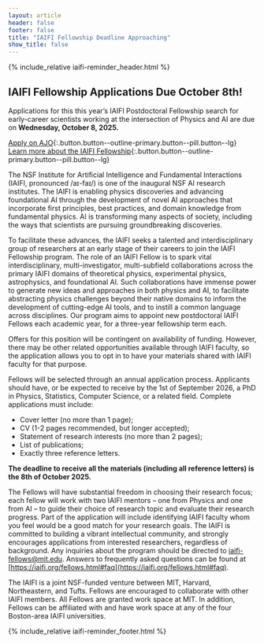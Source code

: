 ```yaml
---
layout: article
header: false
footer: false
title: "IAIFI Fellowship Deadline Approaching"
show_title: false
--- 
```



{% include_relative iaifi-reminder_header.html %}

## IAIFI Fellowship Applications Due October 8th!

Applications for this this year’s IAIFI Postdoctoral Fellowship search for early-career scientists working at the intersection of Physics and AI are due on **Wednesday, October 8, 2025.**

[Apply on AJO](https://academicjobsonline.org/ajo/jobs/30155){:.button.button--outline-primary.button--pill.button--lg} [Learn more about the IAIFI Fellowship](https://iaifi.org/fellows){:.button.button--outline-primary.button--pill.button--lg}

The NSF Institute for Artificial Intelligence and Fundamental Interactions (IAIFI, pronounced /aɪ-faɪ/) is one of the inaugural NSF AI research institutes. The IAIFI is enabling physics discoveries and advancing foundational AI through the development of novel AI approaches that incorporate first principles, best practices, and domain knowledge from fundamental physics. AI is transforming many aspects of society, including the ways that scientists are pursuing groundbreaking discoveries.

To facilitate these advances, the IAIFI seeks a talented and interdisciplinary group of researchers at an early stage of their careers to join the IAIFI Fellowship program. The role of an IAIFI Fellow is to spark vital interdisciplinary, multi-investigator, multi-subfield collaborations across the primary IAIFI domains of theoretical physics, experimental physics, astrophysics, and foundational AI. Such collaborations have immense power to generate new ideas and approaches in both physics and AI, to facilitate abstracting physics challenges beyond their native domains to inform the development of cutting-edge AI tools, and to instill a common language across disciplines. Our program aims to appoint new postdoctoral IAIFI Fellows each academic year, for a three-year fellowship term each.

Offers for this position will be contingent on availability of funding. However, there may be other related opportunities available through IAIFI faculty, so the application allows you to opt in to have your materials shared with IAIFI faculty for that purpose.

Fellows will be selected through an annual application process. Applicants should have, or be expected to receive by the 1st of September 2026, a PhD in Physics, Statistics, Computer Science, or a related field. Complete applications must include:

* Cover letter (no more than 1 page);
* CV (1-2 pages recommended, but longer accepted);
* Statement of research interests (no more than 2 pages);
* List of publications;
* Exactly three reference letters.

**The deadline to receive all the materials (including all reference letters) is the 8th of October 2025.**

The Fellows will have substantial freedom in choosing their research focus; each fellow will work with two IAIFI mentors – one from Physics and one from AI – to guide their choice of research topic and evaluate their research progress. Part of the application will include identifying IAIFI faculty whom you feel would be a good match for your research goals. The IAIFI is committed to building a vibrant intellectual community, and strongly encourages applications from interested researchers, regardless of background. Any inquiries about the program should be directed to [iaifi-fellows@mit.edu](mailto:iaifi-fellows@mit.edu). Answers to frequently asked questions can be found at [https://iaifi.org/fellows.html#faq](https://iaifi.org/fellows.html#faq).

The IAIFI is a joint NSF-funded venture between MIT, Harvard, Northeastern, and Tufts. Fellows are encouraged to collaborate with other IAIFI members. All Fellows are granted work space at MIT. In addition, Fellows can be affiliated with and have work space at any of the four Boston-area IAIFI universities.

{% include_relative iaifi-reminder_footer.html %}
